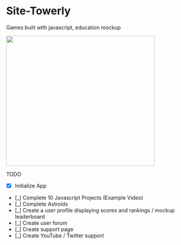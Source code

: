 # Site-Towerly
Games built with javascript, education mockup 

<img src="https://raw.githubusercontent.com/Blissful-Inc/Webite-Towerly/master/images/towerly-logo.png?token=AODLIOCSRYCT66L3VQ6TKH27NBT4W" width="400" height="350">

TODO
- [x] Initialize App
- [_] Complete 10 Javascript Projects (Example Video)
- [_] Complete Astroids
- [_] Create a user profile displaying scores and rankings / mockup leaderboard
- [_] Create user forum
- [_] Create support page
- [_] Create YouTube / Twitter support







